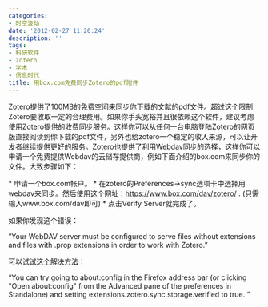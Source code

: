 ```yaml
---
categories:
- 时空波动
date: '2012-02-27 11:20:24'
description: ''
tags:
- 科研软件
- zotero
- 学术
- 信息时代
title: 用box.com免费同步Zotero的pdf附件
---
```

Zotero提供了100MB的免费空间来同步你下载的文献的pdf文件。超过这个限制Zotero要收取一定的合理费用。如果你手头宽裕并且很依赖这个软件，建议考虑使用Zotero提供的收费同步服务。这样你可以从任何一台电脑登陆Zotero的网页版直接阅读到你下载的pdf文件，另外也给zotero一个稳定的收入来源，可以让开发者继续提供更好的服务。Zotero也提供了利用Webdav同步的选择，这样你可以申请一个免费提供Webdav的云储存提供商，例如下面介绍的box.com来同步你的文件。大致步骤如下：



\* 申请一个box.com帐户。
\* 在zotero的Preferences\-\>sync选项卡中选择用webdav来同步。然后使用这个网址：https://www.box.com/dav/zotero/ . (只需输入www.box.com/dav即可)
\* 点击Verify Server就完成了。

如果你发现这个错误：

”Your WebDAV server must be configured to serve files without extensions and files with .prop extensions in order to work with Zotero.”

可以试试[这个解决方法](https://forums.zotero.org/discussion/20351/your-webdav-server-must-be-configured-to-serve-files-without-extensions-and-files-with-prop-extensi/)：

“You can try going to about:config in the Firefox address bar (or clicking "Open about:config" from the Advanced pane of the preferences in Standalone) and setting extensions.zotero.sync.storage.verified to true. ”

